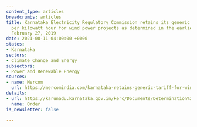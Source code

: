 ```yaml
---
content_type: articles
breadcrumbs: articles
title: Karnataka Electricity Regulatory Commission retains its generic tariff of ~$0.044
  per kilowatt hour for wind power projects as determined in the earlier order dated
  February 27, 2019
date: 2021-08-11 04:00:00 +0000
states:
- Karnataka
sectors:
- Climate Change and Energy
subsectors:
- Power and Renewable Energy
sources:
- name: Mercom
  url: https://mercomindia.com/karnataka-retains-generic-tariff-for-wind-projects/
details:
- url: https://karunadu.karnataka.gov.in/kerc/Documents/Determination%20of%20Generic%20Tariff%20for%20wind%20Power%20Project%20for%20FY%202020-21.pdf
  name: Order
is_newsletter: false

---
```

